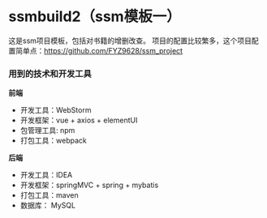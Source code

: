 # ssmbuild2（ssm模板一）

这是ssm项目模板，包括对书籍的增删改查。
项目的配置比较繁多，这个项目配置简单点：https://github.com/FYZ9628/ssm_project

### 用到的技术和开发工具
**前端**
- 开发工具：WebStorm
- 开发框架：vue + axios + elementUI
- 包管理工具: npm
- 打包工具：webpack

**后端**
- 开发工具：IDEA
- 开发框架：springMVC + spring + mybatis
- 打包工具：maven
- 数据库： MySQL


